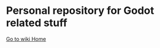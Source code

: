 # Personal repository for Godot related stuff  
  
  
  
  [Go to wiki Home](https://github.com/Kermer/Godot/wiki/Home)
